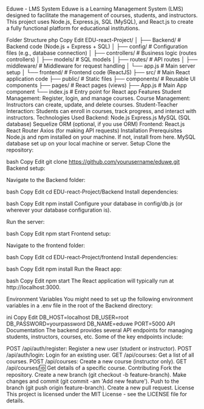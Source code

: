 Eduwe - LMS System
Eduwe is a Learning Management System (LMS) designed to facilitate the management of courses, students, and instructors. This project uses Node.js, Express.js, SQL (MySQL), and React.js to create a fully functional platform for educational institutions.

Folder Structure
php
Copy
Edit
EDU-react-Project/
│
├── Backend/               # Backend code (Node.js + Express + SQL)
│   ├── config/            # Configuration files (e.g., database connection)
│   ├── controllers/       # Business logic (routes controllers)
│   ├── models/            # SQL models
│   ├── routes/            # API routes
│   ├── middleware/        # Middleware for request handling
│   └── app.js             # Main server setup
│
└── frontend/              # Frontend code (ReactJS)
    ├── src/               # Main React application code
    ├── public/            # Static files
    ├── components/        # Reusable UI components
    ├── pages/             # React pages (views)
    ├── App.js             # Main App component
    └── index.js           # Entry point for React app
Features
Student Management: Register, login, and manage courses.
Course Management: Instructors can create, update, and delete courses.
Student-Teacher Interaction: Students can enroll in courses, track progress, and interact with instructors.
Technologies Used
Backend:
Node.js
Express.js
MySQL (SQL database)
Sequelize ORM (optional, if you use ORM)
Frontend:
React.js
React Router
Axios (for making API requests)
Installation
Prerequisites
Node.js and npm installed on your machine. If not, install from here.
MySQL database set up on your local machine or server.
Setup
Clone the repository:

bash
Copy
Edit
git clone https://github.com/yourusername/eduwe.git
Backend setup:

Navigate to the Backend folder:

bash
Copy
Edit
cd EDU-react-Project/Backend
Install dependencies:

bash
Copy
Edit
npm install
Configure your database in config/db.js (or wherever your database configuration is).

Run the server:

bash
Copy
Edit
npm start
Frontend setup:

Navigate to the frontend folder:

bash
Copy
Edit
cd EDU-react-Project/frontend
Install dependencies:

bash
Copy
Edit
npm install
Run the React app:

bash
Copy
Edit
npm start
The React application will typically run at http://localhost:3000.

Environment Variables
You might need to set up the following environment variables in a .env file in the root of the Backend directory:

ini
Copy
Edit
DB_HOST=localhost
DB_USER=root
DB_PASSWORD=yourpassword
DB_NAME=eduwe
PORT=5000
API Documentation
The backend provides several API endpoints for managing students, instructors, courses, etc. Some of the key endpoints include:

POST /api/auth/register: Register a new user (student or instructor).
POST /api/auth/login: Login for an existing user.
GET /api/courses: Get a list of all courses.
POST /api/courses: Create a new course (instructor only).
GET /api/courses/:id: Get details of a specific course.
Contributing
Fork the repository.
Create a new branch (git checkout -b feature-branch).
Make changes and commit (git commit -am 'Add new feature').
Push to the branch (git push origin feature-branch).
Create a new pull request.
License
This project is licensed under the MIT License - see the LICENSE file for details.

